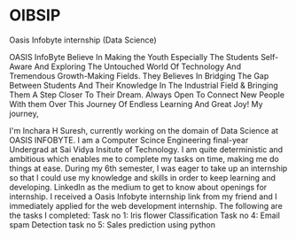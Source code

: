 # OIBSIP
Oasis Infobyte internship (Data Science)

OASIS InfoByte Believe In Making the Youth Especially The Students Self-Aware And Exploring The Untouched World Of Technology And Tremendous Growth-Making Fields. They Believes In Bridging The Gap Between Students And Their Knowledge In The Industrial Field & Bringing Them A Step Closer To Their Dream. Always Open To Connect New People With them Over This Journey Of Endless Learning And Great Joy!
My journey,

I'm Inchara H Suresh, currently working on the domain of Data Science at OASIS INFOBYTE. I am a Computer Scince Engineering final-year Undergrad at Sai Vidya Insitute of Technology. I am quite deterministic and ambitious which enables me to complete my tasks on time, making me do things at ease.
During my 6th semester, I was eager to take up an internship so that I could use my knowledge and skills in order to keep learning and developing. LinkedIn as the medium to get to know about openings for internship. I received a Oasis Infobyte internship link from my friend and I immediately applied for the web development internship.
The following are the tasks I completed:
Task no 1: Iris flower Classification
Task no 4: Email spam Detection
task no 5: Sales prediction using python


